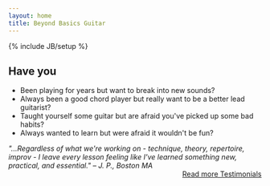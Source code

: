 ```yaml
---
layout: home
title: Beyond Basics Guitar
---
```

{% include JB/setup %}


<h2>Have you</h2>
<ul id="banner-list"> 
	<li>Been playing for years but want to break into new sounds?</li>
	<li>Always been a good chord player but really want to be a better lead guitarist?</li>
	<li>Taught yourself some guitar but are afraid you've picked up some bad habits?</li>
	<li>Always wanted to learn but were afraid it wouldn't be fun?</li>
</ul>
<div class="quote">
<em>"...Regardless of what we're working on - technique, theory, repertoire, improv - I leave every lesson feeling like I've learned something new,
practical, and essential."    – J. P., Boston MA</em>
    
</div>
<div class="action">
	 <a class="btn " style="float:right" href="{{BASE_PATH}}testimonials.html">Read more Testimonials</a>
</div>

<br/>




